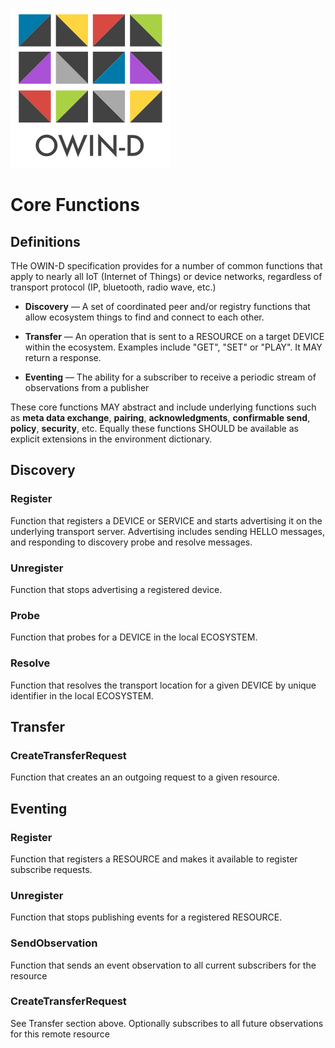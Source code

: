 [![OWIN-D](./owin-d.png)](http://owind.org)
# Core Functions

## Definitions

THe OWIN-D specification provides for a number of common functions that apply to nearly all IoT (Internet of Things) or device networks, regardless of transport protocol (IP, bluetooth, radio wave, etc.)

* **Discovery** &mdash; A set of coordinated peer and/or registry functions that allow ecosystem things to find and connect to each other.  

* **Transfer** &mdash; An operation that is sent to a RESOURCE on a target DEVICE within the ecosystem. Examples include "GET", "SET" or "PLAY".  It MAY return a response.

* **Eventing** &mdash; The ability for a subscriber to receive a periodic stream of observations from a publisher

These core functions MAY abstract and include underlying functions such as **meta data exchange**, **pairing**, **acknowledgments**, **confirmable send**, **policy**, **security**, etc.   Equally these functions SHOULD be available as explicit extensions in the environment dictionary.


## Discovery 

### Register

Function that registers a DEVICE or SERVICE and starts advertising it on the underlying transport server.  Advertising includes sending HELLO messages, and responding to discovery probe and resolve messages.

### Unregister

Function that stops advertising a registered device.

### Probe

Function that probes for a DEVICE in the local ECOSYSTEM.  

### Resolve

Function that resolves the transport location for a given DEVICE by unique identifier in the local ECOSYSTEM.  

## Transfer 

### CreateTransferRequest

Function that creates an an outgoing request to a given resource.   

## Eventing 

### Register

Function that registers a RESOURCE and makes it available to register subscribe requests.

### Unregister

Function that stops publishing events for a registered RESOURCE.

### SendObservation

Function that sends an event observation to all current subscribers for the resource

### CreateTransferRequest

See Transfer section above.  Optionally subscribes to all future observations for this remote resource
